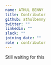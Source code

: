 ```yaml
---
name: ATHUL BENNY
title: Contributor
github: athulbenny
twitter: ""
linkedin: ""
slack: ""
joining_date: ""
role : contributor
---
```


Still waiting for this
